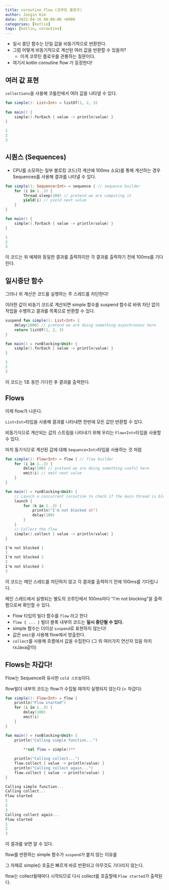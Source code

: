 ```yaml
---
title: coroutine flow (코루틴 플로우)
author: Jongin Kim
date: 2022-04-16 00:00:00 +0900
categories: [kotlin]
tags: [kotlin, coroutine]
---
```

- 일시 중단 함수는 단일 값을 비동기적으로 반환한다.
- 그럼 어떻게 비동기적으로 계산된 여러 값을 반환할 수 있을까?
    - 이게 코루틴 플로우를 관통하는 질문이다.
- 여기서 kotlin coroutine flow 가 등장한다!

## 여러 값 표현

`collections`을 사용해 코틀린에서 여러 값을 나타낼 수 있다.

```kotlin
fun simple(): List<Int> = listOf(1, 2, 3)
 
fun main() {
    simple().forEach { value -> println(value) } 
}

1
2
3
```

## 시퀀스 (**Sequences)**

- CPU를 소모하는 일부 블로킹 코드(각 계산에 100ms 소요)를 통해 계산하는 경우 Sequences를 사용해 결과를 나타낼 수 있다.

```kotlin
fun simple(): Sequence<Int> = sequence { // sequence builder
    for (i in 1..3) {
        Thread.sleep(100) // pretend we are computing it
        yield(i) // yield next value
    }
}

fun main() {
    simple().forEach { value -> println(value) } 
}

1
2
3
```

이 코드는 위 예제와 동일한 결과를 출력하지만 각 결과를 출력하기 전에 100ms를 기다린다.

## 일시중단 함수

그러나 위 계산은 코드를 실행하는 주 스레드를 차단한다!

이러한 값이 비동기 코드로 계산되면 simple 함수를 suspend 함수로 바꿔 차단 없이 작업을 수행하고 결과를 목록으로 반환할 수 있다.

```kotlin
suspend fun simple(): List<Int> {
    delay(1000) // pretend we are doing something asynchronous here
    return listOf(1, 2, 3)
}

fun main() = runBlocking<Unit> {
    simple().forEach { value -> println(value) } 
}

1
2
3
```

이 코드는 1초 동안 기다린 후 결과를 출력한다.

## Flows

이제 flow가 나온다.

`List<Int>`타입을 사용해 결과를 나타내면 한번에 모든 값만 반환할 수 있다.

비동기식으로 계산되는 값의 스트림을 나타내기 위해 우리는 `Flow<Int>`타입을 사용할 수 있다. 

마치 동기식으로 계산된 값에 대해 `Sequence<Int>`타입을 사용하는 것 처럼

```kotlin
fun simple(): Flow<Int> = flow { // flow builder
    for (i in 1..3) {
        delay(100) // pretend we are doing something useful here
        emit(i) // emit next value
    }
}

fun main() = runBlocking<Unit> {
    // Launch a concurrent coroutine to check if the main thread is blocked
    launch {
        for (k in 1..3) {
            println("I'm not blocked $k")
            delay(100)
        }
    }
    // Collect the flow
    simple().collect { value -> println(value) } 
}

I'm not blocked 1
1
I'm not blocked 2
2
I'm not blocked 3
3
```

이 코드는 메인 스레드를 차단하지 않고 각 결과를 출력하기 전에 100ms를 기다립니다. 

메인 스레드에서 실행되는 별도의 코루틴에서 100ms마다 "I'm not blocking"을 출력함으로써 확인할 수 있다.

- Flow 타입의 빌더 함수를 `flow` 라고 한다
- `flow { ... }` 빌더 블록 내부의 코드는 **일시 중단될 수 있다.**
- simple 함수는 더이상 `suspend`로 표현하지 않는다!
- 값은 `emit`을 사용해 flow에서 방출한다.
- `collect`를 사용해 흐름에서 값을 수집한다 (그 외 여러가지 연산자 있음 마치 rxJava같이)

## Flows는 차갑다!

Flow는 Sequence와 유사한 `cold 스트림`이다.

flow빌더 내부의 코드는 flow가 수집될 때까지 실행되지 않는다 (= 차갑다)

```kotlin
fun simple(): Flow<Int> = flow { 
    println("Flow started")
    for (i in 1..3) {
        delay(100)
        emit(i)
    }
}

fun main() = runBlocking<Unit> {
    println("Calling simple function...")
    
		**val flow = simple()**

    println("Calling collect...")
    flow.collect { value -> println(value) } 
    println("Calling collect again...")
    flow.collect { value -> println(value) } 
}

Calling simple function...
Calling collect...
Flow started
1
2
3
Calling collect again...
Flow started
1
2
3
```

이 결과를 보면 알 수 있다.

flow를 반환하는 simple 함수가 `suspend`가 붙지 않는 이유를 

그 자체로 simple() 호출은 빠르게 바로 반환되고 아무것도 기다리지 않는다.

flow는 collect될때마다 시작되므로 다시 collect를 호출할때 `Flow started`가 출력된다.